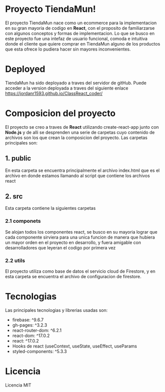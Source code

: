 # Proyecto TiendaMun!

El proyecto TiendaMun nace como un ecommerce para la implementacion en su gran mayoria de codigo en **React**, con el proposito de familiarzarse con algunos conceptos y formas de implementacion.
Lo que se busco en este proyecto fue una intefaz de usuario funcional, comoda e intuitiva donde el cliente que quiere comprar en TiendaMun alguno de los productos que esta ofrece lo pudiera hacer sin mayores inconvenientes.


# Deployed

TiendaMun ha sido deployado a traves del servidor de gitHub.
Puede acceder a la version deployada a traves del siguiente enlace https://jordanr1593.github.io/ClassReact_coder/

# Composicion del proyecto

El proyecto se creo a traves de **React** utilizando create-react-app junto con **Node.js** y de alli se desprenden una serie de carpetas cuyo contenido de archivos son los que crean la composicion del proyecto.
Las carpetas principales son:

##  1. public
En esta carpeta se encuentra principalmente el archivo index.html que es el archivo en donde estamos llamando al script que contiene los archivos react

##  2. src
Esta carpeta contiene la siguientes carpetas

### 2.1 componets
Se alojan todos los componentes react, se busco en su mayoria lograr que cada componente sirviera para una unica funcion de manera que hubiera un mayor orden en el proyecto en desarrollo, y fuera amigable con desarrolladores que leyeran el codigo por primera vez

### 2.2 utils
El proyecto utiliza como base de datos el servicio  cloud de Firestore, y en esta carpeta se encuentra el archivo de configuracion de firestore.

# Tecnologias

Las principales tecnologias y librerias usadas son:
- firebase: ^9.6.7
- gh-pages: ^3.2.3
- react-router-dom: ^6.2.1
- react-dom: ^17.0.2
- react: ^17.0.2
- Hooks de react (useContext, useState, useEffect, useParams
- styled-components: ^5.3.3

# Licencia

Licencia MIT






```
